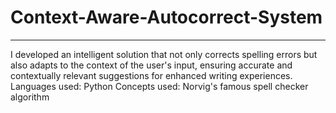 # Context-Aware-Autocorrect-System
____________________________________
I developed an intelligent solution that not only corrects spelling errors but also adapts to the context of the user's input, ensuring accurate and 
contextually relevant suggestions for enhanced writing experiences.
Languages used: Python
Concepts used: Norvig's famous spell checker algorithm
